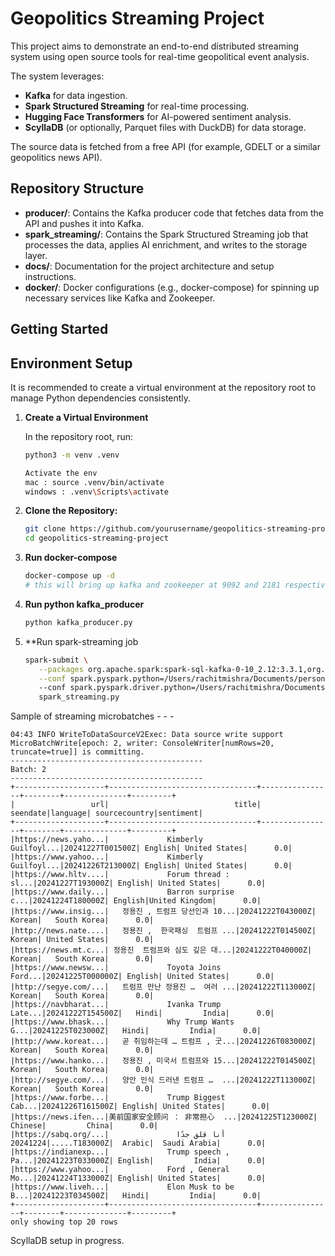 # Geopolitics Streaming Project

This project aims to demonstrate an end-to-end distributed streaming system using open source tools for real-time geopolitical event analysis. 

The system leverages:

- **Kafka** for data ingestion.
- **Spark Structured Streaming** for real-time processing.
- **Hugging Face Transformers** for AI-powered sentiment analysis.
- **ScyllaDB** (or optionally, Parquet files with DuckDB) for data storage.

The source data is fetched from a free API (for example, GDELT or a similar geopolitics news API).

## Repository Structure

- **producer/**: Contains the Kafka producer code that fetches data from the API and pushes it into Kafka.
- **spark_streaming/**: Contains the Spark Structured Streaming job that processes the data, applies AI enrichment, and writes to the storage layer.
- **docs/**: Documentation for the project architecture and setup instructions.
- **docker/**: Docker configurations (e.g., docker-compose) for spinning up necessary services like Kafka and Zookeeper.

## Getting Started

## Environment Setup

It is recommended to create a virtual environment at the repository root to manage Python dependencies consistently.

1. **Create a Virtual Environment**

   In the repository root, run:

   ```bash
   python3 -m venv .venv
   
   Activate the env
   mac : source .venv/bin/activate
   windows : .venv\Scripts\activate


2. **Clone the Repository:**

   ```bash
   git clone https://github.com/yourusername/geopolitics-streaming-project.git
   cd geopolitics-streaming-project

3. **Run docker-compose**

   ```bash
   docker-compose up -d
   # this will bring up kafka and zookeeper at 9092 and 2181 respectively

4. **Run python kafka_producer** 
   
   ```bash
   python kafka_producer.py


4. **Run spark-streaming job 
   ```bash
   spark-submit \
      --packages org.apache.spark:spark-sql-kafka-0-10_2.12:3.3.1,org.slf4j:slf4j-api:1.7.36 \
      --conf spark.pyspark.python=/Users/rachitmishra/Documents/personal/projs/geopolitics_gdelt_insights/.venv/bin/python3 \ 
      --conf spark.pyspark.driver.python=/Users/rachitmishra/Documents/personal/projs/geopolitics_gdelt_insights/.venv/bin/python3 \
      spark_streaming.py


Sample of streaming microbatches - - -
```
04:43 INFO WriteToDataSourceV2Exec: Data source write support MicroBatchWrite[epoch: 2, writer: ConsoleWriter[numRows=20, truncate=true]] is committing.
-------------------------------------------
Batch: 2
-------------------------------------------
+--------------------+---------------------------------+----------------+--------+--------------+---------+
|                 url|                            title|        seendate|language| sourcecountry|sentiment|
+--------------------+---------------------------------+----------------+--------+--------------+---------+
|https://news.yaho...|             Kimberly Guilfoyl...|20241227T001500Z| English| United States|      0.0|
|https://www.yahoo...|             Kimberly Guilfoyl...|20241226T213000Z| English| United States|      0.0|
|https://www.hltv....|             Forum thread : sl...|20241227T193000Z| English| United States|      0.0|
|https://www.daily...|             Barron surprise c...|20241224T180000Z| English|United Kingdom|      0.0|
|https://www.insig...|   정용진 , 트럼프 당선인과 10...|20241222T043000Z|  Korean|   South Korea|      0.0|
|http://news.nate....|   정용진 ,  한국패싱  트럼프 ...|20241222T014500Z|  Korean| United States|      0.0|
|https://news.mt.c...| 정용진  트럼프와 심도 깊은 대...|20241222T040000Z|  Korean|   South Korea|      0.0|
|https://www.newsw...|             Toyota Joins Ford...|20241225T000000Z| English| United States|      0.0|
|http://segye.com/...|   트럼프 만난 정용진 …  여러 ...|20241222T113000Z|  Korean|   South Korea|      0.0|
|https://navbharat...|             Ivanka Trump Late...|20241222T154500Z|   Hindi|         India|      0.0|
|https://www.bhask...|             Why Trump Wants G...|20241225T023000Z|   Hindi|         India|      0.0|
|http://www.koreat...|   곧 취임하는데 … 트럼프 , 굿...|20241226T083000Z|  Korean|   South Korea|      0.0|
|https://www.hanko...|   정용진 , 미국서 트럼프와 15...|20241222T014500Z|  Korean|   South Korea|      0.0|
|http://segye.com/...|   양안 인식 드러낸 트럼프 …  ...|20241222T113000Z|  Korean|   South Korea|      0.0|
|https://www.forbe...|             Trump Biggest Cab...|20241226T161500Z| English| United States|      0.0|
|https://news.ifen...|美前国家安全顾问 ： 非常担心  ...|20241225T123000Z| Chinese|         China|      0.0|
|https://sabq.org/...|               أنا قلق جدًا .....|20241224T183000Z|  Arabic|  Saudi Arabia|      0.0|
|https://indianexp...|             Trump speech , Pa...|20241223T033000Z| English|         India|      0.0|
|https://www.yahoo...|             Ford , General Mo...|20241224T133000Z| English| United States|      0.0|
|https://www.liveh...|             Elon Musk to be B...|20241223T034500Z|   Hindi|         India|      0.0|
+--------------------+---------------------------------+----------------+--------+--------------+---------+
only showing top 20 rows

```

ScyllaDB setup in progress.